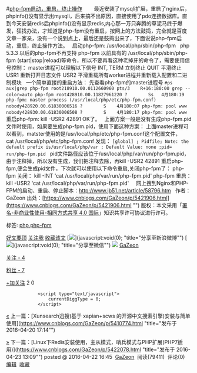 #[php-fpm启动，重启，终止操作](https://www.cnblogs.com/GaZeon/p/5421906.html "")
　　最近安装了mysqli扩展，重启了nginx后，phpinfo()没有显示出mysqli，后来搞不出原因，直接使用了pdo连接数据库。直到今天安装redis后phpinfo()没有显示redis,内心那一万只奔腾的草泥马终于爆发，狂找办法，才知道是php-fpm没有重启，按网上的方法鼓捣，完全就是百度文章一家亲，没有一个说到点上，最后还是鼓捣出来了，下面说说php-fpm启动，重启，终止操作方法。
&nbsp;
启动php-fpm:
/usr/local/php/sbin/php-fpm
&nbsp;
php 5.3.3 以后的php-fpm不再支持 php-fpm 以前具有的 /usr/local/php/sbin/php-fpm (start|stop|reload)等命令，所以不要再看这种老掉牙的命令了，需要使用信号控制：
master进程可以理解以下信号
INT, TERM&nbsp;立刻终止
QUIT&nbsp;平滑终止
USR1&nbsp;重新打开日志文件
USR2&nbsp;平滑重载所有worker进程并重新载入配置和二进制模块
&nbsp;
一个简单直接的重启方法：
先查看php-fpm的master进程号
`#ps aux|grep php-fpm
root218910.00.0112660960 pts/3    R+16:180:00 grep --color=auto php-fpm
root428910.00.11827961220 ?        Ss   4月180:19 php-fpm: master process (/usr/local/php/etc/php-fpm.conf)
nobody428920.00.61830006516 ?        S    4月180:07 php-fpm: pool www
nobody428930.00.61830006508 ?        S    4月180:17 php-fpm: pool www`
重启php-fpm:
kill -USR2 42891
OK了。
&nbsp;
上面方案一般是没有生成php-fpm.pid文件时使用，如果要生成php-fpm.pid，使用下面这种方案：
上面master进程可以看到，matster使用的是/usr/local/php/etc/php-fpm.conf这个配置文件，cat&nbsp;/usr/local/php/etc/php-fpm.conf 发现：
`[global]
; Pidfile; Note: the default prefix is/usr/local/php/var
; Default Value: none
;pid= run/php-fpm.pid`
&nbsp;
pid文件路径应该位于/usr/local/php/var/run/php-fpm.pid，由于注释掉，所以没有生成，我们把注释去除，再kill -USR2 42891 重启php-fpm,便会生成pid文件，下次就可以使用以下命令重启,关闭php-fpm了：
php-fpm 关闭：
kill -INT 'cat /usr/local/php/var/run/php-fpm.pid'
php-fpm 重启：
kill -USR2 'cat /usr/local/php/var/run/php-fpm.pid'
&nbsp;
&nbsp;
网上搜到Nginx和PHP-FPM的启动、重启、停止脚本：http://www.jb51.net/article/58796.htm
&nbsp;
作者：
                GaZeon
出处：[https://www.cnblogs.com/GaZeon/p/5421906.html](https://www.cnblogs.com/GaZeon/p/5421906.html "")
版权：本文采用「[署名-非商业性使用-相同方式共享 4.0 国际](https://creativecommons.org/licenses/by-nc-sa/4.0/ "")」知识共享许可协议进行许可。


标签:
[php](https://www.cnblogs.com/GaZeon/tag/php/ ""),[php-fpm](https://www.cnblogs.com/GaZeon/tag/php-fpm/ "")

[好文要顶](javascript:void(0); "")
[关注我](javascript:void(0); "")
[收藏该文](javascript:void(0); "")
[![](https://common.cnblogs.com/images/icon_weibo_24.png "")](javascript:void(0); "title="分享至新浪微博"")
[![](https://common.cnblogs.com/images/wechat.png "")](javascript:void(0); "title="分享至微信"")
[![](https://pic.cnblogs.com/face/905655/20200501153135.png "")](https://home.cnblogs.com/u/GaZeon/ "")
[GaZeon](https://home.cnblogs.com/u/GaZeon/ "")

[关注 - 4](https://home.cnblogs.com/u/GaZeon/followees/ "")

[粉丝 - 7](https://home.cnblogs.com/u/GaZeon/followers/ "")
            

[+加关注](javascript:void(0); "")
2
0

                <script type="text/javascript">
                    currentDiggType = 0;
                </script>
    
[«](https://www.cnblogs.com/GaZeon/p/5410774.html "") 上一篇：[Xunsearch迅搜(基于 xapian+scws 的开源中文搜索引擎)安装与简单使用](https://www.cnblogs.com/GaZeon/p/5410774.html "title="发布于 2016-04-20 17:14"")
                

[»](https://www.cnblogs.com/GaZeon/p/5422078.html "") 下一篇：[Linux下Redis安装使用，主从模式，哨兵模式与PHP扩展(PHP7适用)](https://www.cnblogs.com/GaZeon/p/5422078.html "title="发布于 2016-04-23 13:09"")
posted @
2016-04-22 16:45&nbsp;
[GaZeon](https://www.cnblogs.com/GaZeon/ "")&nbsp;
        阅读(79411)&nbsp;
        评论(0)&nbsp;
[编辑](https://i.cnblogs.com/EditPosts.aspx?postid=5421906 "")&nbsp;
[收藏](javascript:void(0) "")